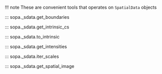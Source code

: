 !!! note
    These are convenient tools that operates on `SpatialData` objects

::: sopa._sdata.get_boundaries

::: sopa._sdata.get_intrinsic_cs

::: sopa._sdata.to_intrinsic

::: sopa._sdata.get_intensities

::: sopa._sdata.iter_scales

::: sopa._sdata.get_spatial_image
